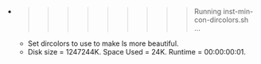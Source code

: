 * >>>>>>>>> Running inst-min-con-dircolors.sh ...
  * Set dircolors to use  to make ls more beautiful.
  * Disk size = 1247244K. Space Used = 24K. Runtime = 00:00:00:01.
